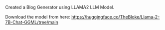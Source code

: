 Created a Blog Generator using LLAMA2 LLM Model.

Download the model from here: https://huggingface.co/TheBloke/Llama-2-7B-Chat-GGML/tree/main
